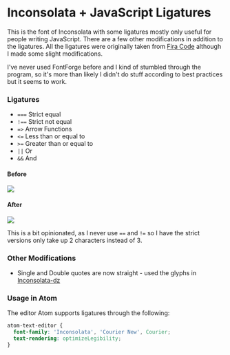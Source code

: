 # Inconsolata + JavaScript Ligatures

This is the font of Inconsolata with some ligatures mostly only useful for people writing JavaScript. There are a few other modifications in addition to the ligatures. All the ligatures were originally taken from [Fira Code](https://github.com/tonsky/FiraCode) although I made some slight modifications.

I've never used FontForge before and I kind of stumbled through the program, so it's  more than likely I didn't do stuff according to best practices but it seems to work.

### Ligatures

* `===` Strict equal
* `!==` Strict not equal
* `=>` Arrow Functions
* `<=` Less than or equal to
* `>=` Greater than or equal to
* `||` Or
* `&&` And

#### Before

![](http://i.imgur.com/nyAmVYe.png)

#### After

![](http://i.imgur.com/rWO3vz9.png?1)

This is a bit opinionated, as I never use `==` and `!=` so I have the strict versions only take up 2 characters instead of 3.

### Other Modifications

* Single and Double quotes are now straight - used the glyphs in [Inconsolata-dz](http://nodnod.net/2009/feb/12/adding-straight-single-and-double-quotes-inconsola/)

### Usage in Atom

The editor Atom supports ligatures through the following:

```css
atom-text-editor {
  font-family: 'Inconsolata', 'Courier New', Courier;
  text-rendering: optimizeLegibility;
}
```
